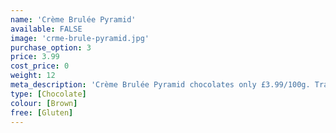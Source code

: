 ```yaml
---
name: 'Crème Brulée Pyramid'
available: FALSE
image: 'crme-brule-pyramid.jpg'
purchase_option: 3
price: 3.99
cost_price: 0
weight: 12
meta_description: 'Crème Brulée Pyramid chocolates only £3.99/100g. Traditional sweets and more at Humbugs Confectionery Store. Specialists in satisfying your sweet tooth!'
type: [Chocolate]
colour: [Brown]
free: [Gluten]
---
```

